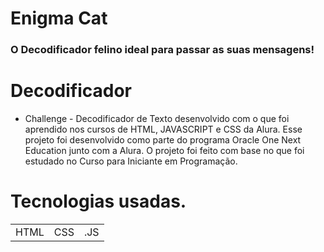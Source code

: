 # Enigma Cat
### O Decodificador felino ideal para passar as suas mensagens!
# Decodificador
+ Challenge - Decodificador de Texto desenvolvido com o que foi aprendido nos cursos de HTML, JAVASCRIPT e CSS da Alura. Esse projeto foi desenvolvido como parte do programa Oracle One Next Education junto com a Alura. O projeto foi feito com base no que foi estudado no Curso para Iniciante em Programação.
# Tecnologias usadas.

<table>
  <tr>
    <td>HTML</td>
    <td>CSS</td>
    <td>.JS</td>
  </tr>
</table>
